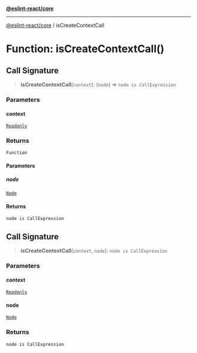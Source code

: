 [**@eslint-react/core**](../README.md)

***

[@eslint-react/core](../README.md) / isCreateContextCall

# Function: isCreateContextCall()

## Call Signature

> **isCreateContextCall**(`context`): (`node`) => `node is CallExpression`

### Parameters

#### context

[`Readonly`](../-internal-/type-aliases/Readonly.md)

### Returns

`Function`

#### Parameters

##### node

[`Node`](../-internal-/type-aliases/Node.md)

#### Returns

`node is CallExpression`

## Call Signature

> **isCreateContextCall**(`context`, `node`): `node is CallExpression`

### Parameters

#### context

[`Readonly`](../-internal-/type-aliases/Readonly.md)

#### node

[`Node`](../-internal-/type-aliases/Node.md)

### Returns

`node is CallExpression`

